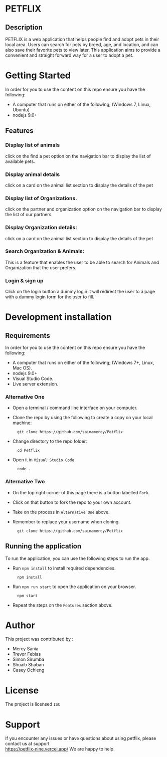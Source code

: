 # PETFLIX

## Description

PETFLIX is a web application that helps people find and adopt pets in their local area. Users can search for pets by breed, age, and location, and can also save their favorite pets to view later.
This application aims to provide a convenient and straight forward way for a user to adopt a pet.

# Getting Started

In order for you to use the content on this repo ensure you have the following:

- A computer that runs on either of the following; (Windows 7, Linux, Ubuntu)
- nodejs 9.0+

## Features
 
### Display list of animals

click on the find a pet option on the navigation bar to display the list of available pets. 

### Display animal details

click on a card on the animal list section to display the details of the pet

### Display list of Organizations.

click on the partner and organization option on the navigation bar to display the list of our partners.

### Display Organization details:

click on a card on the animal list section to display the details of the pet

### Search Organization & Animals:

This is a feature that enables the user to be able to search for Animals and Organization that the user prefers.

### Login & sign up

  Click on the login button a dummy login it will redirect the user to a page with a dummy login form for the user to fill.

# Development installation


## Requirements
In order for you to use the content on this repo ensure you have the following:
- A computer that runs on either of the following; (Windows 7+, Linux, Mac OS).
-  nodejs 9.0+
- Visual Studio Code.
- Live server extension.
### Alternative One

- Open a terminal / command line interface on your computer.
- Clone the repo by using the following to create a copy on your local machine:
       
        git clone https://github.com/sainamercy/Petflix

- Change directory to the repo folder:
       
        cd Petflix

- Open it in ``Visual Studio Code``

        code .
### Alternative Two

- On the top right corner of this page there is a button labelled ``Fork``.
- Click on that button to fork the repo to your own account.
- Take on the process in ``Alternative One`` above.
- Remember to replace your username when cloning.
        
        git clone https://github.com/sainamercy/Petflix

## Running the application

To run the application, you can use the following steps to run the app.
- Run `npm install` to install required dependencies.
        
        npm install

- Run `npm run start` to open the application on your browser.

        npm start

- Repeat the steps on the `Features` section above.

# Author

This project was contributed by :
 - Mercy Sania
 - Trevor Febias
 - Simon Sirumba
 - Shuaib Shaban
 - Casey Ochieng



# License
The project is licensed `ISC`

# Support
If you encounter any issues or have questions about using petflix, please contact us at support  
https://petflix-nine.vercel.app/   We are happy to help.